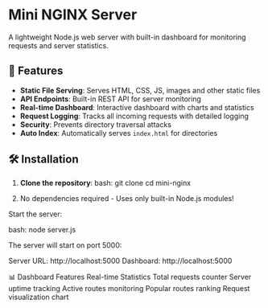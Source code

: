 # Mini NGINX Server

A lightweight Node.js web server with built-in dashboard for monitoring requests and server statistics.

## 🚀 Features

- **Static File Serving**: Serves HTML, CSS, JS, images and other static files
- **API Endpoints**: Built-in REST API for server monitoring
- **Real-time Dashboard**: Interactive dashboard with charts and statistics
- **Request Logging**: Tracks all incoming requests with detailed logging
- **Security**: Prevents directory traversal attacks
- **Auto Index**: Automatically serves `index.html` for directories



## 🛠️ Installation

1. **Clone the repository**:
   bash:
   git clone <repository-url>
   cd mini-nginx

2. No dependencies required - Uses only built-in Node.js modules!

Start the server:

bash:
node server.js


The server will start on port 5000:

Server URL: http://localhost:5000
Dashboard: http://localhost:5000


📊 Dashboard Features
Real-time Statistics
Total requests counter
Server uptime tracking
Active routes monitoring
Popular routes ranking
Request visualization chart

